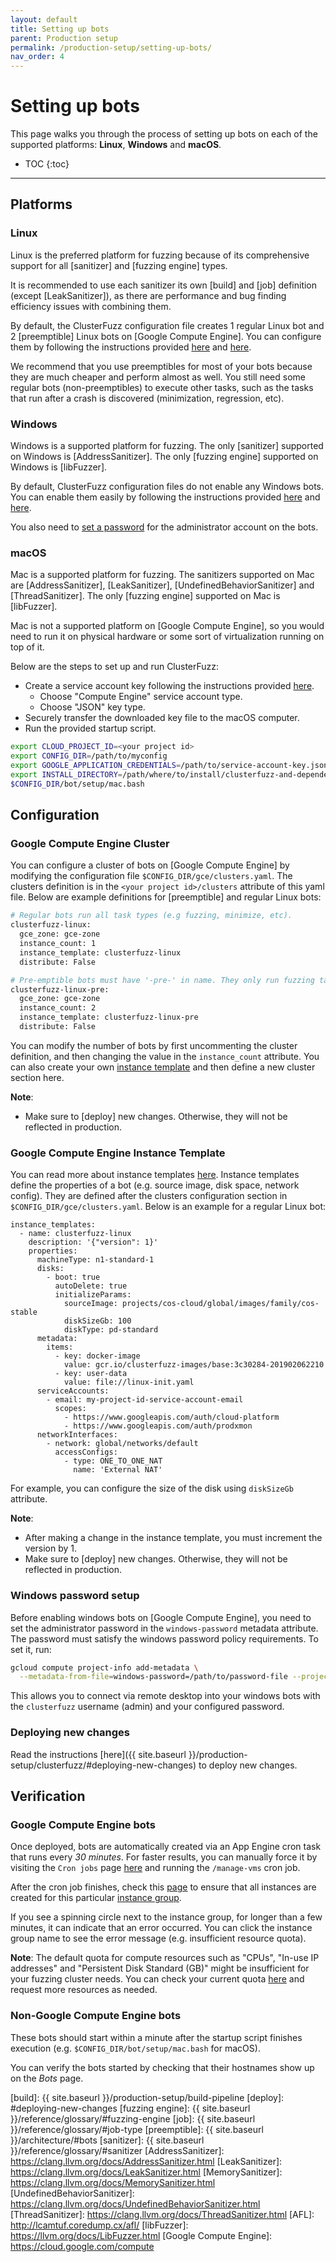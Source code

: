 ```yaml
---
layout: default
title: Setting up bots
parent: Production setup
permalink: /production-setup/setting-up-bots/
nav_order: 4
---
```


# Setting up bots
This page walks you through the process of setting up bots on each of the
supported platforms: **Linux**, **Windows** and **macOS**.

- TOC
{:toc}
---

## Platforms

### Linux

Linux is the preferred platform for fuzzing because of its comprehensive support
for all [sanitizer] and [fuzzing engine] types.

It is recommended to use each sanitizer its own [build] and [job] definition
(except [LeakSanitizer]), as there are performance and bug finding efficiency
issues with combining them.

By default, the ClusterFuzz configuration file creates 1 regular Linux bot and 2
[preemptible] Linux bots on [Google Compute Engine]. You can configure them by
following the instructions provided [here](#google-compute-engine-cluster) and
[here](#google-compute-engine-instance-template).

We recommend that you use preemptibles for most of your bots because they
are much cheaper and perform almost as well. You still need some regular
bots (non-preemptibles) to execute other tasks, such as the tasks that run after
a crash is discovered (minimization, regression, etc).

### Windows

Windows is a supported platform for fuzzing. The only [sanitizer] supported on
Windows is [AddressSanitizer]. The only [fuzzing engine] supported on Windows
is [libFuzzer].

By default, ClusterFuzz configuration files do not enable any Windows bots. You
can enable them easily by following the instructions provided
[here](#google-compute-engine-cluster) and
[here](#google-compute-engine-instance-template).

You also need to [set a password](#windows-password-setup) for the administrator
account on the bots.

### macOS

Mac is a supported platform for fuzzing. The sanitizers supported on Mac are
[AddressSanitizer], [LeakSanitizer], [UndefinedBehaviorSanitizer]
and [ThreadSanitizer]. The only [fuzzing engine] supported on Mac is
[libFuzzer].

Mac is not a supported platform on [Google Compute Engine], so you would need to
run it on physical hardware or some sort of virtualization running on top of it.

Below are the steps to set up and run ClusterFuzz:

* Create a service account key following the instructions provided
[here](https://cloud.google.com/docs/authentication/getting-started).
  * Choose "Compute Engine" service account type.
  * Choose "JSON" key type.
* Securely transfer the downloaded key file to the macOS computer.
* Run the provided startup script.

```bash
export CLOUD_PROJECT_ID=<your project id>
export CONFIG_DIR=/path/to/myconfig
export GOOGLE_APPLICATION_CREDENTIALS=/path/to/service-account-key.json
export INSTALL_DIRECTORY=/path/where/to/install/clusterfuzz-and-dependencies/to
$CONFIG_DIR/bot/setup/mac.bash
```

## Configuration

### Google Compute Engine Cluster

You can configure a cluster of bots on [Google Compute Engine] by modifying the
configuration file `$CONFIG_DIR/gce/clusters.yaml`. The clusters definition is
in the `<your project id>/clusters` attribute of this yaml file. Below are
example definitions for [preemptible] and regular Linux bots:

```bash
# Regular bots run all task types (e.g fuzzing, minimize, etc).
clusterfuzz-linux:
  gce_zone: gce-zone
  instance_count: 1
  instance_template: clusterfuzz-linux
  distribute: False

# Pre-emptible bots must have '-pre-' in name. They only run fuzzing tasks.
clusterfuzz-linux-pre:
  gce_zone: gce-zone
  instance_count: 2
  instance_template: clusterfuzz-linux-pre
  distribute: False
```

You can modify the number of bots by first uncommenting the cluster definition,
and then changing the value in the `instance_count` attribute. You can also
create your own [instance template](#google-compute-engine-instance-template)
and then define a new cluster section here.

**Note**:
* Make sure to [deploy] new changes. Otherwise, they will not be reflected in
production.

### Google Compute Engine Instance Template

You can read more about instance templates
[here](https://cloud.google.com/compute/docs/instance-templates). Instance
templates define the properties of a bot (e.g. source image, disk space, network
config). They are defined after the clusters configuration section in
`$CONFIG_DIR/gce/clusters.yaml`. Below is an example for a regular Linux bot:


```aidl
instance_templates:
  - name: clusterfuzz-linux
    description: '{"version": 1}'
    properties:
      machineType: n1-standard-1
      disks:
        - boot: true
          autoDelete: true
          initializeParams:
            sourceImage: projects/cos-cloud/global/images/family/cos-stable
            diskSizeGb: 100
            diskType: pd-standard
      metadata:
        items:
          - key: docker-image
            value: gcr.io/clusterfuzz-images/base:3c30284-201902062210
          - key: user-data
            value: file://linux-init.yaml
      serviceAccounts:
        - email: my-project-id-service-account-email
          scopes:
            - https://www.googleapis.com/auth/cloud-platform
            - https://www.googleapis.com/auth/prodxmon
      networkInterfaces:
        - network: global/networks/default
          accessConfigs:
            - type: ONE_TO_ONE_NAT
              name: 'External NAT'
```

For example, you can configure the size of the disk using `diskSizeGb`
attribute.

**Note**:
* After making a change in the instance template, you must increment the version
by 1.
* Make sure to [deploy] new changes. Otherwise, they will not be reflected in
production.

### Windows password setup

Before enabling windows bots on [Google Compute Engine], you need to set the
administrator password in the `windows-password` metadata attribute. The
password must satisfy the windows password policy requirements. To set it, run:

```bash
gcloud compute project-info add-metadata \
  --metadata-from-file=windows-password=/path/to/password-file --project=$CLOUD_PROJECT_ID
```

This allows you to connect via remote desktop into your windows bots with the
`clusterfuzz` username (admin) and your configured password.

### Deploying new changes

Read the instructions
[here]({{ site.baseurl }}/production-setup/clusterfuzz/#deploying-new-changes)
to deploy new changes.

## Verification

### Google Compute Engine bots

Once deployed, bots are automatically created via an App Engine cron task that
runs every *30 minutes*. For faster results, you can manually force it by
visiting the `Cron jobs` page
[here](https://console.cloud.google.com/appengine/cronjobs) and running the
`/manage-vms` cron job.

After the cron job finishes, check this
[page](https://console.cloud.google.com/compute/instanceGroups/list) to ensure
that all instances are created for this particular
[instance group](#google-compute-engine-cluster).

If you see a spinning circle next to the instance group, for longer than a
few minutes, it can indicate that an error occurred. You can click the instance
group name to see the error message (e.g. insufficient resource quota).

**Note**: The default quota for compute resources such as "CPUs",
"In-use IP addresses" and "Persistent Disk Standard (GB)" might be
insufficient for your fuzzing cluster needs. You can check your
current quota [here](https://console.cloud.google.com/iam-admin/quotas)
and request more resources as needed.

### Non-Google Compute Engine bots

These bots should start within a minute after the startup script finishes
execution (e.g. `$CONFIG_DIR/bot/setup/mac.bash` for macOS).

You can verify the bots started by checking that their hostnames show up on
the *Bots* page.

[build]: {{ site.baseurl }}/production-setup/build-pipeline
[deploy]: #deploying-new-changes
[fuzzing engine]: {{ site.baseurl }}/reference/glossary/#fuzzing-engine
[job]: {{ site.baseurl }}/reference/glossary/#job-type
[preemptible]: {{ site.baseurl }}/architecture/#bots
[sanitizer]: {{ site.baseurl }}/reference/glossary/#sanitizer
[AddressSanitizer]: https://clang.llvm.org/docs/AddressSanitizer.html
[LeakSanitizer]: https://clang.llvm.org/docs/LeakSanitizer.html
[MemorySanitizer]: https://clang.llvm.org/docs/MemorySanitizer.html
[UndefinedBehaviorSanitizer]: https://clang.llvm.org/docs/UndefinedBehaviorSanitizer.html
[ThreadSanitizer]: https://clang.llvm.org/docs/ThreadSanitizer.html
[AFL]: http://lcamtuf.coredump.cx/afl/
[libFuzzer]: https://llvm.org/docs/LibFuzzer.html
[Google Compute Engine]: https://cloud.google.com/compute
